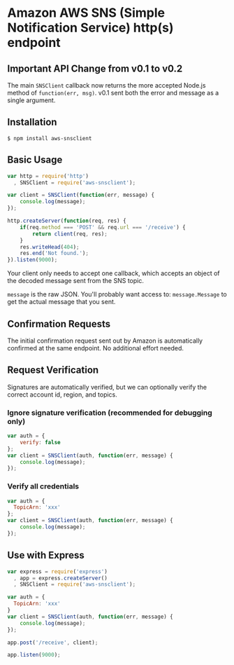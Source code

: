 # Amazon AWS SNS (Simple Notification Service) http(s) endpoint
## **Important API Change from v0.1 to v0.2**
The main `SNSClient` callback now returns the more accepted Node.js method of `function(err, msg)`. v0.1 sent both the error and message as a single argument.

## Installation
```
$ npm install aws-snsclient
```

## Basic Usage
```javascript
var http = require('http')
  , SNSClient = require('aws-snsclient');

var client = SNSClient(function(err, message) {
    console.log(message);
});

http.createServer(function(req, res) {
    if(req.method === 'POST' && req.url === '/receive') {
        return client(req, res);
    }
    res.writeHead(404);
    res.end('Not found.');
}).listen(9000);
```
Your client only needs to accept one callback, which accepts an object of the decoded message sent from the SNS topic.

`message` is the raw JSON. You'll probably want access to: `message.Message` to get the actual message that you sent.

## Confirmation Requests

The initial confirmation request sent out by Amazon is automatically confirmed at the same endpoint. No additional effort needed.

## Request Verification

Signatures are automatically verified, but we can optionally verify the correct account id, region, and topics.

### Ignore signature verification (recommended for debugging only)
```javascript
var auth = {
    verify: false
};
var client = SNSClient(auth, function(err, message) {
    console.log(message);
});
```

### Verify all credentials
```javascript
var auth = {
  TopicArn: 'xxx'
};
var client = SNSClient(auth, function(err, message) {
    console.log(message);
});
```

## Use with Express
```javascript
var express = require('express')
  , app = express.createServer()
  , SNSClient = require('aws-snsclient');

var auth = {
  TopicArn: 'xxx'
}
var client = SNSClient(auth, function(err, message) {
    console.log(message);
});

app.post('/receive', client);

app.listen(9000);
```